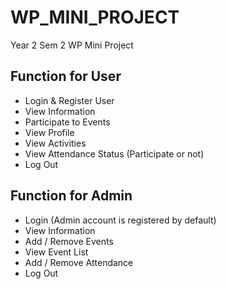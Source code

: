 # WP_MINI_PROJECT
Year 2 Sem 2 WP Mini Project

## Function for User

+ Login & Register User
+ View Information
+ Participate to Events
+ View Profile
+ View Activities 
+ View Attendance Status (Participate or not)
+ Log Out

## Function for Admin

+ Login (Admin account is registered by default)
+ View Information
+ Add / Remove Events
+ View Event List
+ Add / Remove Attendance
+ Log Out
